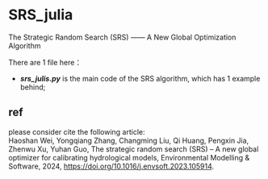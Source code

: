 # SRS_julia
The Strategic Random Search (SRS) —— A New Global Optimization Algorithm  

There are 1 file here：
- ***srs_julis.py*** is the main code of the SRS algorithm, which has 1 example behind;

## ref
please consider cite the following article:  
Haoshan Wei, Yongqiang Zhang, Changming Liu, Qi Huang, Pengxin Jia, Zhenwu Xu, Yuhan Guo, The strategic random search (SRS) – A new global optimizer for calibrating hydrological models, Environmental Modelling & Software, 2024, https://doi.org/10.1016/j.envsoft.2023.105914.
